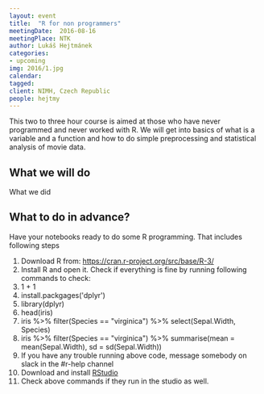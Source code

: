 ```yaml
---
layout: event
title:  "R for non programmers"
meetingDate:  2016-08-16
meetingPlace: NTK
author: Lukáš Hejtmánek
categories:
- upcoming
img: 2016/1.jpg
calendar:
tagged:
client: NIMH, Czech Republic
people: hejtmy
---
```

This two to three hour course is aimed at those who have never programmed and never worked with R. We will get into basics of what is a variable and a function and how to do simple preprocessing and statistical analysis of movie data.

What we will do
-----------
What we did

What to do in advance?
-----------
Have your notebooks ready to do some R programming. That includes following steps
1. Download R from: https://cran.r-project.org/src/base/R-3/
2. Install R and open it. Check if everything is fine by running following commands to check:
  1. 1 + 1
  2. install.packgages('dplyr')
  3. library(dplyr)
  4. head(iris)
  5. iris %>% filter(Species == "virginica") %>% select(Sepal.Width, Species)
  6. iris %>% filter(Species == "virginica")  %>% summarise(mean = mean(Sepal.Width), sd = sd(Sepal.Width))
3. If you have any trouble running above code, message somebody on slack in the #r-help channel
4. Download and install [RStudio](https://www.rstudio.com/products/rstudio/)
5. Check above commands if they run in the studio as well.
